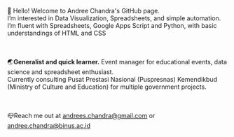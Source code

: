 👋 Hello! Welcome to Andree Chandra's GitHub page.
<br>I’m interested in Data Visualization, Spreadsheets, and simple automation.
<br>I’m fluent with Spreadsheets, Google Apps Script and Python, with basic understandings of HTML and CSS

<br><br>
🌏<b>Generalist and quick learner.</b> Event manager for educational events, data science and spreadsheet enthusiast. 
<br>Currently consulting Pusat Prestasi Nasional (Puspresnas) Kemendikbud (Ministry of Culture and Education) for multiple government projects. 

<br><br>
📪Reach me out at
 andrees.chandra@gmail.com or andree.chandra@binus.ac.id

<!---
andreesc15/andreesc15 is a ✨ special ✨ repository because its `README.md` (this file) appears on your GitHub profile.
You can click the Preview link to take a look at your changes.
--->
